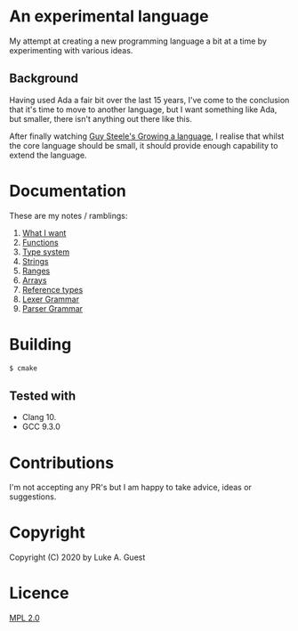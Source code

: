 # An experimental language

My attempt at creating a new programming language a bit at a time by experimenting with various ideas.

## Background

Having used Ada a fair bit over the last 15 years, I've come to the conclusion that it's time to move to another language, but I want something like Ada, but smaller, there isn't anything out there like this.

After finally watching [Guy Steele's Growing a language](https://youtu.be/_ahvzDzKdB0), I realise that whilst the core language should be small, it should provide enough capability to extend the language.

# Documentation

These are my notes / ramblings:

1. [What I want](./docs/notes/what-i-want.md)
2. [Functions](./docs/notes/functions.md)
3. [Type system](./docs/notes/type-system.md)
4. [Strings](./docs/notes/strings.md)
5. [Ranges](./docs/notes/ranges.md)
6. [Arrays](./docs/notes/arrays.md)
7. [Reference types](./docs/notes/reference-types.md)
8. [Lexer Grammar](./src/ExperimentalLexer.g4)
9. [Parser Grammar](./src/ExperimentalParser.g4)

# Building

```bash
$ cmake
```

## Tested with

* Clang 10.
* GCC 9.3.0

# Contributions

I'm not accepting any PR's but I am happy to take advice, ideas or suggestions.

# Copyright

Copyright (C) 2020 by Luke A. Guest

# Licence

[MPL 2.0](./LICENCE.txt)